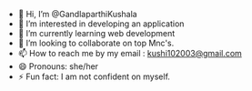 - 👋 Hi, I’m @GandlaparthiKushala
- 👀 I’m interested in developing an application
- 🌱 I’m currently learning web development
- 💞️ I’m looking to collaborate on top Mnc's.
- 📫 How to reach me by my email : kushi102003@gmail.com
- 😄 Pronouns: she/her
- ⚡ Fun fact: I am not confident on myself.

<!---
GandlaparthiKushala/GandlaparthiKushala is a ✨ special ✨ repository because its `README.md` (this file) appears on your GitHub profile.
You can click the Preview link to take a look at your changes.
--->
